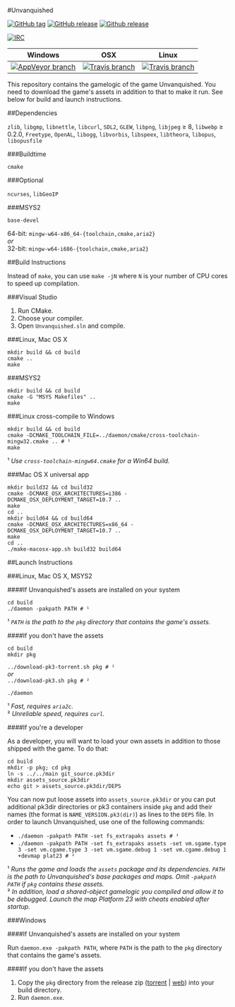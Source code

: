 #Unvanquished

[![GitHub tag](https://img.shields.io/github/tag/Unvanquished/Unvanquished.svg)](https://github.com/Unvanquished/Unvanquished/tags)
[![GitHub release](https://img.shields.io/github/release/Unvanquished/Unvanquished.svg)](https://github.com/Unvanquished/Unvanquished/releases)
[![Github release](https://img.shields.io/github/downloads/Unvanquished/Unvanquished/latest/total.svg)]()

[![IRC](http://img.shields.io/irc/%23unvanquished%2C%23unvanquished-dev.png)](https://webchat.freenode.net/?channels=%23unvanquished%2C%23unvanquished-dev)

| Windows | OSX | Linux |
|---------|-----|-------|
| [![AppVeyor branch](https://img.shields.io/appveyor/ci/DolceTriade/unvanquished/master.svg)](https://ci.appveyor.com/project/DolceTriade/unvanquished/history) | [![Travis branch](https://img.shields.io/travis/Unvanquished/Unvanquished/osx-ci.svg)](https://travis-ci.org/Unvanquished/Unvanquished/branches) | [![Travis branch](https://img.shields.io/travis/Unvanquished/Unvanquished/master.svg)](https://travis-ci.org/Unvanquished/Unvanquished/branches) |

This repository contains the gamelogic of the game Unvanquished.
You need to download the game's assets in addition to that to make it run.
See below for build and launch instructions.

##Dependencies

`zlib`,
`libgmp`,
`libnettle`,
`libcurl`,
`SDL2`,
`GLEW`,
`libpng`,
`libjpeg` ≥ 8,
`libwebp` ≥ 0.2.0,
`Freetype`,
`OpenAL`,
`libogg`,
`libvorbis`,
`libspeex`,
`libtheora`,
`libopus`,
`libopusfile`

###Buildtime

`cmake`

###Optional

`ncurses`,
`libGeoIP`

###MSYS2

`base-devel`

64-bit: `mingw-w64-x86_64-{toolchain,cmake,aria2}`  
*or*  
32-bit: `mingw-w64-i686-{toolchain,cmake,aria2}`

##Build Instructions

Instead of `make`, you can use `make -jN` where `N` is your number of CPU cores to speed up compilation.

###Visual Studio

 1. Run CMake.
 2. Choose your compiler.
 3. Open `Unvanquished.sln` and compile.

###Linux, Mac OS X

    mkdir build && cd build
    cmake ..
    make

###MSYS2

    mkdir build && cd build
    cmake -G "MSYS Makefiles" ..
    make

###Linux cross-compile to Windows

    mkdir build && cd build
    cmake -DCMAKE_TOOLCHAIN_FILE=../daemon/cmake/cross-toolchain-mingw32.cmake .. # ¹
    make

¹ *Use `cross-toolchain-mingw64.cmake` for a Win64 build.*

###Mac OS X universal app

    mkdir build32 && cd build32
    cmake -DCMAKE_OSX_ARCHITECTURES=i386 -DCMAKE_OSX_DEPLOYMENT_TARGET=10.7 ..
    make
    cd ..
    mkdir build64 && cd build64
    cmake -DCMAKE_OSX_ARCHITECTURES=x86_64 -DCMAKE_OSX_DEPLOYMENT_TARGET=10.7 ..
    make
    cd ..
    ./make-macosx-app.sh build32 build64

##Launch Instructions

###Linux, Mac OS X, MSYS2

####If Unvanquished's assets are installed on your system

    cd build
    ./daemon -pakpath PATH # ¹

¹ *`PATH` is the path to the `pkg` directory that contains the game's assets.*

####If you don't have the assets

    cd build
    mkdir pkg

`../download-pk3-torrent.sh pkg # ¹`  
*or*  
`../download-pk3.sh pkg # ²`

    ./daemon

¹ *Fast, requires `aria2c`.*  
² *Unreliable speed, requires `curl`.*

####If you're a developer

As a developer, you will want to load your own assets in addition to those shipped with the game. To do that:

    cd build
    mkdir -p pkg; cd pkg
    ln -s ../../main git_source.pk3dir
    mkdir assets_source.pk3dir
    echo git > assets_source.pk3dir/DEPS

You can now put loose assets into `assets_source.pk3dir` or you can put additional pk3dir directories or pk3 containers inside `pkg` and add their names (the format is `NAME_VERSION.pk3(dir)`) as lines to the `DEPS` file. In order to launch Unvanquished, use one of the following commands:

  - `./daemon -pakpath PATH -set fs_extrapaks assets # ¹`
  - `./daemon -pakpath PATH -set fs_extrapaks assets -set vm.sgame.type 3 -set vm.cgame.type 3 -set vm.sgame.debug 1 -set vm.cgame.debug 1 +devmap plat23 # ²`

¹ *Runs the game and loads the `assets` package and its dependencies. `PATH` is the path to Unvanquished's base packages and maps. Omit `-pakpath PATH` if `pkg` contains these assets.*  
² *In addition, load a shared-object gamelogic you compiled and allow it to be debugged. Launch the map Platform 23 with cheats enabled after startup.*

###Windows

####If Unvanquished's assets are installed on your system

Run `daemon.exe -pakpath PATH`, where `PATH` is the path to the `pkg` directory that contains the game's assets.

####If you don't have the assets

  1. Copy the `pkg` directory from the release zip ([torrent](https://cdn.unvanquished.net/latest.php) | [web](http://sourceforge.net/projects/unvanquished/files/Universal_Zip/)) into your build directory.
  2. Run `daemon.exe`.
